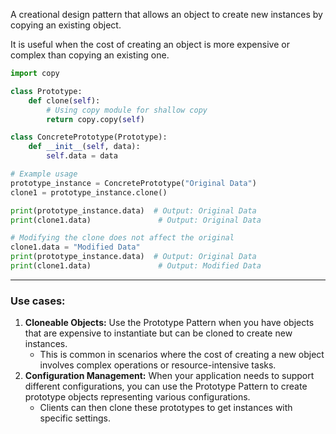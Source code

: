 A creational design pattern that allows an object to create new instances by copying an existing object.

It is useful when the cost of creating an object is more expensive or complex than copying an existing one.

```python
import copy

class Prototype:
    def clone(self):
        # Using copy module for shallow copy
        return copy.copy(self)

class ConcretePrototype(Prototype):
    def __init__(self, data):
        self.data = data

# Example usage
prototype_instance = ConcretePrototype("Original Data")
clone1 = prototype_instance.clone()

print(prototype_instance.data)  # Output: Original Data
print(clone1.data)               # Output: Original Data

# Modifying the clone does not affect the original
clone1.data = "Modified Data"
print(prototype_instance.data)  # Output: Original Data
print(clone1.data)               # Output: Modified Data
```
---
### Use cases:
1. **Cloneable Objects:** Use the Prototype Pattern when you have objects that are expensive to instantiate but can be cloned to create new instances. 
	- This is common in scenarios where the cost of creating a new object involves complex operations or resource-intensive tasks.
2. **Configuration Management:** When your application needs to support different configurations, you can use the Prototype Pattern to create prototype objects representing various configurations. 
	- Clients can then clone these prototypes to get instances with specific settings.